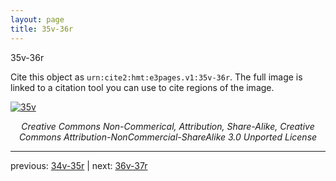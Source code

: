 ```yaml
---
layout: page
title: 35v-36r
---
```


35v-36r

Cite this object as `urn:cite2:hmt:e3pages.v1:35v-36r`.  The full image is linked to a citation tool you can use to cite regions of the image.

[![35v](http://www.homermultitext.org/iipsrv?IIIF=/project/homer/pyramidal/deepzoom/hmt/e3bifolio/v1/E3_35v_36r.tif/full/800,/0/default.jpg)](http://www.homermultitext.org/ict2/?urn=urn:cite2:hmt:e3bifolio.v1:E3_35v_36r) 

<p style="text-align: center; font-style: italic;">Creative Commons Non-Commerical, Attribution, Share-Alike, Creative Commons Attribution-NonCommercial-ShareAlike 3.0 Unported License</p>

---

previous: [34v-35r](../34v-35r/) | next: [36v-37r](../36v-37r/)